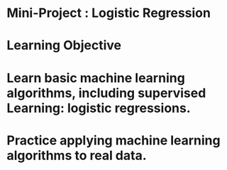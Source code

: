 # Mini-Project : Logistic Regression
# Learning Objective
# Learn basic machine learning algorithms, including supervised Learning: logistic regressions.
# Practice applying machine learning algorithms to real data.
